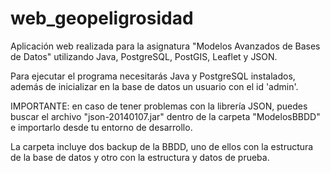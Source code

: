 # web_geopeligrosidad
Aplicación web realizada para la asignatura "Modelos Avanzados de Bases de Datos" utilizando Java, PostgreSQL, PostGIS, Leaflet y JSON.

Para ejecutar el programa necesitarás Java y PostgreSQL instalados, además de inicializar en la base de datos un usuario con el id 'admin'.

IMPORTANTE: en caso de tener problemas con la librería JSON, puedes buscar el archivo "json-20140107.jar" dentro de la carpeta "ModelosBBDD" e importarlo desde tu entorno de desarrollo.

La carpeta incluye dos backup de la BBDD, uno de ellos con la estructura de la base de datos y otro con la estructura y datos de prueba.
